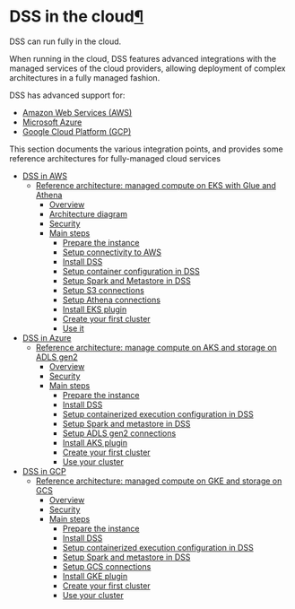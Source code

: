 DSS in the cloud[¶](#dss-in-the-cloud "Permalink to this heading")
==================================================================


DSS can run fully in the cloud.


When running in the cloud, DSS features advanced integrations with the managed services of the cloud providers, allowing deployment of complex architectures in a fully managed fashion.


DSS has advanced support for:


* [Amazon Web Services (AWS)](aws/index.html)
* [Microsoft Azure](azure/index.html)
* [Google Cloud Platform (GCP)](gcp/index.html)


This section documents the various integration points, and provides some reference architectures for fully\-managed cloud services



* [DSS in AWS](aws/index.html)
	+ [Reference architecture: managed compute on EKS with Glue and Athena](aws/reference-architectures/eks-glue-athena.html)
		- [Overview](aws/reference-architectures/eks-glue-athena.html#overview)
		- [Architecture diagram](aws/reference-architectures/eks-glue-athena.html#architecture-diagram)
		- [Security](aws/reference-architectures/eks-glue-athena.html#security)
		- [Main steps](aws/reference-architectures/eks-glue-athena.html#main-steps)
			* [Prepare the instance](aws/reference-architectures/eks-glue-athena.html#prepare-the-instance)
			* [Setup connectivity to AWS](aws/reference-architectures/eks-glue-athena.html#setup-connectivity-to-aws)
			* [Install DSS](aws/reference-architectures/eks-glue-athena.html#install-dss)
			* [Setup container configuration in DSS](aws/reference-architectures/eks-glue-athena.html#setup-container-configuration-in-dss)
			* [Setup Spark and Metastore in DSS](aws/reference-architectures/eks-glue-athena.html#setup-spark-and-metastore-in-dss)
			* [Setup S3 connections](aws/reference-architectures/eks-glue-athena.html#setup-s3-connections)
			* [Setup Athena connections](aws/reference-architectures/eks-glue-athena.html#setup-athena-connections)
			* [Install EKS plugin](aws/reference-architectures/eks-glue-athena.html#install-eks-plugin)
			* [Create your first cluster](aws/reference-architectures/eks-glue-athena.html#create-your-first-cluster)
			* [Use it](aws/reference-architectures/eks-glue-athena.html#use-it)
* [DSS in Azure](azure/index.html)
	+ [Reference architecture: manage compute on AKS and storage on ADLS gen2](azure/reference-architectures/azure-aks-adls.html)
		- [Overview](azure/reference-architectures/azure-aks-adls.html#overview)
		- [Security](azure/reference-architectures/azure-aks-adls.html#security)
		- [Main steps](azure/reference-architectures/azure-aks-adls.html#main-steps)
			* [Prepare the instance](azure/reference-architectures/azure-aks-adls.html#prepare-the-instance)
			* [Install DSS](azure/reference-architectures/azure-aks-adls.html#install-dss)
			* [Setup containerized execution configuration in DSS](azure/reference-architectures/azure-aks-adls.html#setup-containerized-execution-configuration-in-dss)
			* [Setup Spark and metastore in DSS](azure/reference-architectures/azure-aks-adls.html#setup-spark-and-metastore-in-dss)
			* [Setup ADLS gen2 connections](azure/reference-architectures/azure-aks-adls.html#setup-adls-gen2-connections)
			* [Install AKS plugin](azure/reference-architectures/azure-aks-adls.html#install-aks-plugin)
			* [Create your first cluster](azure/reference-architectures/azure-aks-adls.html#create-your-first-cluster)
			* [Use your cluster](azure/reference-architectures/azure-aks-adls.html#use-your-cluster)
* [DSS in GCP](gcp/index.html)
	+ [Reference architecture: managed compute on GKE and storage on GCS](gcp/reference-architectures/gke-gcs.html)
		- [Overview](gcp/reference-architectures/gke-gcs.html#overview)
		- [Security](gcp/reference-architectures/gke-gcs.html#security)
		- [Main steps](gcp/reference-architectures/gke-gcs.html#main-steps)
			* [Prepare the instance](gcp/reference-architectures/gke-gcs.html#prepare-the-instance)
			* [Install DSS](gcp/reference-architectures/gke-gcs.html#install-dss)
			* [Setup containerized execution configuration in DSS](gcp/reference-architectures/gke-gcs.html#setup-containerized-execution-configuration-in-dss)
			* [Setup Spark and metastore in DSS](gcp/reference-architectures/gke-gcs.html#setup-spark-and-metastore-in-dss)
			* [Setup GCS connections](gcp/reference-architectures/gke-gcs.html#setup-gcs-connections)
			* [Install GKE plugin](gcp/reference-architectures/gke-gcs.html#install-gke-plugin)
			* [Create your first cluster](gcp/reference-architectures/gke-gcs.html#create-your-first-cluster)
			* [Use your cluster](gcp/reference-architectures/gke-gcs.html#use-your-cluster)